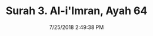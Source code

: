 ---
title       : "Surah 3. Al-i'Imran, Ayah 64"
date        : 7/25/2018 2:49:38 PM
draft       : false
type        : "quran"
layout      : "compare"
BookCode    : "CMP"
SurahNumber : "3"
AyahNumber  : "64"
TotalAyah   : "200"
---